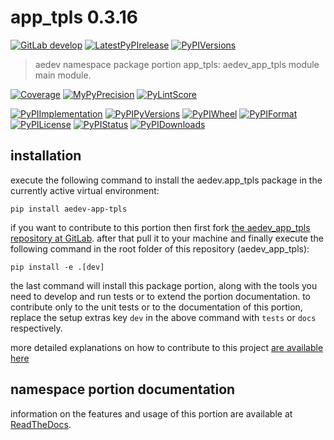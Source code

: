 <!-- THIS FILE IS EXCLUSIVELY MAINTAINED by the project aedev.aedev V0.3.25 -->
<!-- THIS FILE IS EXCLUSIVELY MAINTAINED by the project aedev.tpl_namespace_root V0.3.14 -->
# app_tpls 0.3.16

[![GitLab develop](https://img.shields.io/gitlab/pipeline/aedev-group/aedev_app_tpls/develop?logo=python)](
    https://gitlab.com/aedev-group/aedev_app_tpls)
[![LatestPyPIrelease](
    https://img.shields.io/gitlab/pipeline/aedev-group/aedev_app_tpls/release?logo=python)](
    https://gitlab.com/aedev-group/aedev_app_tpls/-/tree/release)
[![PyPIVersions](https://img.shields.io/pypi/v/aedev_app_tpls)](
    https://pypi.org/project/aedev-app-tpls/#history)

>aedev namespace package portion app_tpls: aedev_app_tpls module main module.

[![Coverage](https://aedev-group.gitlab.io/aedev_app_tpls/coverage.svg)](
    https://aedev-group.gitlab.io/aedev_app_tpls/coverage/index.html)
[![MyPyPrecision](https://aedev-group.gitlab.io/aedev_app_tpls/mypy.svg)](
    https://aedev-group.gitlab.io/aedev_app_tpls/lineprecision.txt)
[![PyLintScore](https://aedev-group.gitlab.io/aedev_app_tpls/pylint.svg)](
    https://aedev-group.gitlab.io/aedev_app_tpls/pylint.log)

[![PyPIImplementation](https://img.shields.io/pypi/implementation/aedev_app_tpls)](
    https://gitlab.com/aedev-group/aedev_app_tpls/)
[![PyPIPyVersions](https://img.shields.io/pypi/pyversions/aedev_app_tpls)](
    https://gitlab.com/aedev-group/aedev_app_tpls/)
[![PyPIWheel](https://img.shields.io/pypi/wheel/aedev_app_tpls)](
    https://gitlab.com/aedev-group/aedev_app_tpls/)
[![PyPIFormat](https://img.shields.io/pypi/format/aedev_app_tpls)](
    https://pypi.org/project/aedev-app-tpls/)
[![PyPILicense](https://img.shields.io/pypi/l/aedev_app_tpls)](
    https://gitlab.com/aedev-group/aedev_app_tpls/-/blob/develop/LICENSE.md)
[![PyPIStatus](https://img.shields.io/pypi/status/aedev_app_tpls)](
    https://libraries.io/pypi/aedev-app-tpls)
[![PyPIDownloads](https://img.shields.io/pypi/dm/aedev_app_tpls)](
    https://pypi.org/project/aedev-app-tpls/#files)


## installation


execute the following command to install the
aedev.app_tpls package
in the currently active virtual environment:
 
```shell script
pip install aedev-app-tpls
```

if you want to contribute to this portion then first fork
[the aedev_app_tpls repository at GitLab](
https://gitlab.com/aedev-group/aedev_app_tpls "aedev.app_tpls code repository").
after that pull it to your machine and finally execute the
following command in the root folder of this repository
(aedev_app_tpls):

```shell script
pip install -e .[dev]
```

the last command will install this package portion, along with the tools you need
to develop and run tests or to extend the portion documentation. to contribute only to the unit tests or to the
documentation of this portion, replace the setup extras key `dev` in the above command with `tests` or `docs`
respectively.

more detailed explanations on how to contribute to this project
[are available here](
https://gitlab.com/aedev-group/aedev_app_tpls/-/blob/develop/CONTRIBUTING.rst)


## namespace portion documentation

information on the features and usage of this portion are available at
[ReadTheDocs](
https://aedev.readthedocs.io/en/latest/_autosummary/aedev.app_tpls.html
"aedev_app_tpls documentation").

